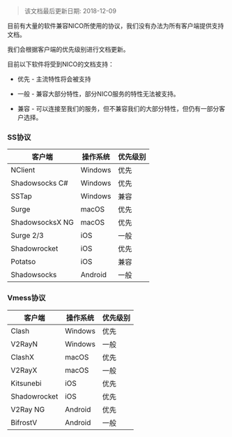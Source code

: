 > 该文档最后更新日期: 2018-12-09

目前有大量的软件兼容NICO所使用的协议，我们没有办法为所有客户端提供支持文档。

我们会根据客户端的优先级别进行文档更新。

目前以下软件将受到NICO的文档支持：

- 优先 - 主流特性将会被支持

- 一般 - 兼容大部分特性，部分NICO服务的特性无法被支持。

- 兼容 - 可以连接至我们的服务，但不兼容我们的大部分特性，但仍有一部分客户选择。


### SS协议

|客户端|操作系统|优先级别|
|---|---|---|
|NClient|Windows|优先|
|Shadowsocks C#|Windows|优先|
|SSTap|Windows|兼容|
|Surge|macOS|优先|
|ShadowsocksX NG|macOS|优先|
|Surge 2/3|iOS|一般|
|Shadowrocket|iOS|优先|
|Potatso|iOS|兼容|
|Shadowsocks|Android|一般|

### Vmess协议

|客户端|操作系统|优先级别|
|---|---|---|
|Clash|Windows|优先|Vmess|
|V2RayN|Windows|一般|Vmess|
|ClashX|macOS|优先|Vmess|
|V2RayX|macOS|一般|Vmess|
|Kitsunebi|iOS|优先|
|Shadowrocket|iOS|优先|
|V2Ray NG|Android|优先|
|BifrostV|Android|一般|
